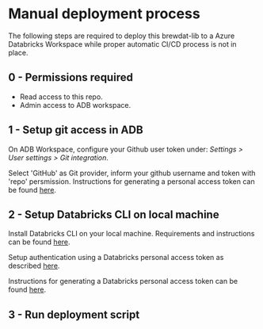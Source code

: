 # Manual deployment process

The following steps are required to deploy this brewdat-lib to a Azure Databricks Workspace while proper automatic CI/CD process is not in place.

## 0 - Permissions required

- Read access to this repo.
- Admin access to ADB workspace.

## 1 - Setup git access in ADB

On ADB Workspace, configure your Github user token under: *Settings > User settings > Git integration*.

Select 'GitHub' as Git provider, inform your github username and token with 'repo' persmission. 
Instructions for generating a personal access token can be found [here](https://help.github.com/articles/creating-an-access-token-for-command-line-use/).

## 2 - Setup Databricks CLI on local machine

Install Databricks CLI on your local machine. Requirements and instructions can be found [here](https://docs.microsoft.com/en-us/azure/databricks/dev-tools/cli/).

Setup authentication using a Databricks personal access token as described [here](https://docs.microsoft.com/en-us/azure/databricks/dev-tools/cli/#set-up-authentication-using-a-databricks-personal-access-token).

Instructions for generating a Databricks personal access token can be found [here](https://docs.databricks.com/dev-tools/api/latest/authentication.html#generate-a-personal-access-token).


## 3 - Run deployment script

